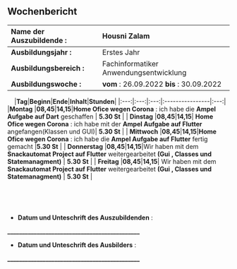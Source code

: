 ## Wochenbericht

| **Name der Auszubildende :** | Housni Zalam |
|:--------|:--------|
| **Ausbildungsjahr :** | Erstes Jahr |
| **Ausbildungsbereich :** | Fachinformatiker Anwendungsentwicklung |
| **Ausbildungswoche :** | **vom** : 26.09.2022 **bis** : 30.09.2022 |

&nbsp;
&nbsp;
|**Tag**|**Beginn**|**Ende**|**Inhalt**|**Stunden**|
|:---:|:---:|:---:|:----------------|:---:|
|**Montag** |**08,45**|**14,15**|**Home Ofice wegen Corona** : ich habe die **Ampel Aufgabe auf Dart** geschaffen  | **5.30 St** |
| **Dinstag** |**08,45**|**14,15**| **Home Ofice wegen Corona** : ich habe mit der **Ampel Aufgabe auf Flutter** angefangen(Klassen und GUI)| **5.30 St**  |
| **Mittwoch** |**08,45**|**14,15**|**Home Ofice wegen Corona** : ich habe die **Ampel Aufgabe auf Flutter** fertig gemacht |**5.30 St** |
| **Donnerstag** |**08,45**|**14,15**|Wir haben mit dem **Snackautomat Project auf Flutter** weitergearbeitet **(Gui , Classes und Statemanagment)** | **5.30 St** |
| **Freitag** |**08,45**|**14,15**| Wir haben mit dem **Snackautomat Project auf Flutter** weitergearbeitet **(Gui , Classes und Statemanagment)** | **5.30 St** |

&nbsp;

&nbsp;

* **Datum und Unteschrift des Auszubildenden** :
&nbsp;
&nbsp;

**_____________________________________________**
&nbsp;
&nbsp;

* **Datum und Unteschrift des Ausbilders** :
&nbsp;
&nbsp;

**_____________________________________________**
